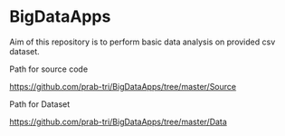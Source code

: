 # BigDataApps
Aim of this repository is to perform basic data analysis on provided csv dataset.

Path for source code 

https://github.com/prab-tri/BigDataApps/tree/master/Source

Path for Dataset

https://github.com/prab-tri/BigDataApps/tree/master/Data

